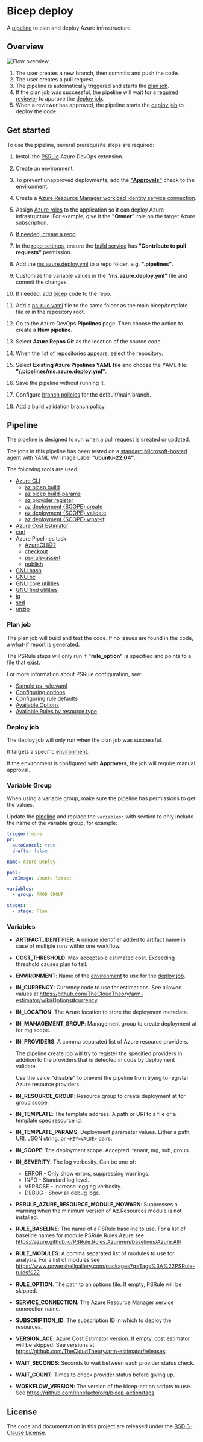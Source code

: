 # Bicep deploy

A [pipeline](ms.azure.deploy.yml) to plan and deploy Azure infrastructure.

## Overview

![Flow overview](../images/deploy-flow.azdo.drawio.png)

1. The user creates a new branch, then commits and push the code.
1. The user creates a pull request.
1. The pipeline is automatically triggered and starts the [plan job](#plan-job).
1. If the plan job was successful, the pipeline will wait for a [required reviewer](#get-started) to approve the [deploy job](#deploy-job).
1. When a reviewer has approved, the pipeline starts the [deploy job](#deploy-job) to deploy the code.

## Get started

To use the pipeline, several prerequisite steps are required:

1. Install the [PSRule](https://marketplace.visualstudio.com/items?itemName=bewhite.ps-rule) Azure DevOps extension.

1. Create an [environment](https://learn.microsoft.com/en-us/azure/devops/pipelines/process/environments?view=azure-devops).

1. To prevent unapproved deployments, add the [**"Approvals"**](https://learn.microsoft.com/en-us/azure/devops/pipelines/process/approvals?view=azure-devops&tabs=check-pass#approvals) check to the environment.

1. Create a [Azure Resource Manager workload identity service connection](https://learn.microsoft.com/en-us/azure/devops/pipelines/release/configure-workload-identity?view=azure-devops).

1. Assign [Azure roles](https://learn.microsoft.com/en-us/azure/role-based-access-control/role-assignments-steps) to the application so it can deploy Azure infrastructure. For example, give it the **"Owner"** role on the target Azure subscription.

1. [If needed, create a repo](https://learn.microsoft.com/en-us/azure/devops/repos/git/create-new-repo?view=azure-devops#create-a-repo-using-the-web-portal).

1. In the [repo settings](https://learn.microsoft.com/en-us/azure/devops/repos/git/set-git-repository-permissions?view=azure-devops#open-security-for-a-repository), ensure the [build service](https://learn.microsoft.com/en-us/azure/devops/pipelines/process/access-tokens?view=azure-devops&tabs=yaml#manage-build-service-account-permissions) has **"Contribute to pull requests"** permission.

1. Add the [ms.azure.deploy.yml](./ms.azure.deploy.yml) to a repo folder, e.g. **".pipelines"**.

1. Customize the variable values in the **"ms.azure.deploy.yml"** file and commit the changes.

1. If needed, add [bicep](https://learn.microsoft.com/en-us/azure/azure-resource-manager/bicep/) code to the repo.

1. Add a [ps-rule.yaml](./../ps-rule.yaml) file to the same folder as the main bicep/template file or in the repository root.

1. Go to the Azure DevOps **Pipelines** page. Then choose the action to create a **New pipeline**.

1. Select **Azure Repos Git** as the location of the source code.

1. When the list of repositories appears, select the repository.

1. Select **Existing Azure Pipelines YAML file** and choose the YAML file: **"/.pipelines/ms.azure.deploy.yml"**.

1. Save the pipeline without running it.

1. Configure [branch policies](https://learn.microsoft.com/en-us/azure/devops/repos/git/branch-policies?view=azure-devops&tabs=browser#configure-branch-policies) for the default/main branch.

1. Add a [build validation branch policy](https://learn.microsoft.com/en-us/azure/devops/repos/git/branch-policies?view=azure-devops&tabs=browser#build-validation).

## Pipeline

The pipeline is designed to run when a pull request is created or updated.

The jobs in this pipeline has been tested on a [standard Microsoft-hosted agent](https://learn.microsoft.com/en-us/azure/devops/pipelines/agents/hosted?view=azure-devops&tabs=yaml#software) with YAML VM Image Label **"ubuntu-22.04"**.

The following tools are used:

- [Azure CLI](https://learn.microsoft.com/en-us/cli/azure/)
  - [az bicep build](https://learn.microsoft.com/en-us/cli/azure/bicep?view=azure-cli-latest#az-bicep-build)
  - [az bicep build-params](https://learn.microsoft.com/en-us/cli/azure/bicep?view=azure-cli-latest#az-bicep-build-params)
  - [az provider register](https://learn.microsoft.com/en-us/cli/azure/provider?view=azure-cli-latest#az-provider-register)
  - [az deployment {SCOPE} create](https://learn.microsoft.com/en-us/cli/azure/deployment/sub?view=azure-cli-latest#az-deployment-sub-create)
  - [az deployment {SCOPE} validate](https://learn.microsoft.com/en-us/cli/azure/deployment/sub?view=azure-cli-latest#az-deployment-sub-validate)
  - [az deployment {SCOPE} what-if](https://learn.microsoft.com/en-us/cli/azure/deployment/sub?view=azure-cli-latest#az-deployment-sub-what-if)
- [Azure Cost Estimator](https://github.com/TheCloudTheory/arm-estimator)
- [curl](https://curl.se/)
- Azure Pipelines task:
  - [AzureCLI@2](https://learn.microsoft.com/en-us/azure/devops/pipelines/tasks/reference/azure-cli-v2?view=azure-pipelines)
  - [checkout](https://learn.microsoft.com/en-us/azure/devops/pipelines/yaml-schema/steps-checkout?view=azure-pipelines)
  - [ps-rule-assert](https://github.com/microsoft/PSRule-pipelines/blob/main/docs/tasks.md#ps-rule-assert)
  - [publish](https://learn.microsoft.com/en-us/azure/devops/pipelines/yaml-schema/steps-publish?view=azure-pipelines)
- [GNU bash](https://www.gnu.org/software/bash/)
- [GNU bc](https://www.gnu.org/software/bc/)
- [GNU core utilities](https://www.gnu.org/software/coreutils/coreutils.html)
- [GNU find utilities](https://www.gnu.org/software/findutils/)
- [jq](https://jqlang.github.io/jq/)
- [sed](https://www.gnu.org/software/sed/)
- [unzip](https://infozip.sourceforge.net/)

### Plan job

The plan job will build and test the code. If no issues are found in the code, a [what-if](https://docs.microsoft.com/cli/azure/deployment/sub#az-deployment-sub-what-if) report is generated.

The PSRule steps will only run if **"rule_option"** is specified and points to a file that exist.

For more information about PSRule configuration, see:

- [Sample ps-rule.yaml](../ps-rule.yaml)
- [Configuring options](https://azure.github.io/PSRule.Rules.Azure/setup/configuring-options/)
- [Configuring rule defaults](https://azure.github.io/PSRule.Rules.Azure/setup/configuring-rules/)
- [Available Options](https://microsoft.github.io/PSRule/v2/concepts/PSRule/en-US/about_PSRule_Options/)
- [Available Rules by resource type](https://azure.github.io/PSRule.Rules.Azure/en/rules/resource/)

### Deploy job

The deploy job will only run when the plan job was successful.

It targets a specific [environment](#get-started).

If the environment is configured with **Approvers**, the job will require manual approval.

### Variable Group

When using a variable group, make sure the pipeline has permissions to get the values.

Update the [pipeline](ms.azure.deploy.yml) and replace the `variables:` with section to only include the name of the variable group, for example:

```yaml
trigger: none
pr:
  autoCancel: true
  drafts: false

name: Azure Deploy

pool:
  vmImage: ubuntu-latest

variables:
  - group: PROD_GROUP

stages:
  - stage: Plan
```

### Variables

- **ARTIFACT_IDENTIFIER**: A unique identifier added to artifact name in case of multiple runs within one workflow.

- **COST_THRESHOLD**: Max acceptable estimated cost. Exceeding threshold causes plan to fail.

- **ENVIRONMENT**: Name of the [environment](#get-started) to use for the [deploy job](#deploy-job).

- **IN_CURRENCY**: Currency code to use for estimations. See allowed values at <https://github.com/TheCloudTheory/arm-estimator/wiki/Options#currency>

- **IN_LOCATION**: The Azure location to store the deployment metadata.

- **IN_MANAGEMENT_GROUP**: Management group to create deployment at for mg scope.

- **IN_PROVIDERS**: A comma separated list of Azure resource providers.

  The pipeline create job will try to register the specified providers in addition to the providers that is detected in code by deployment validate.

  Use the value **"disable"** to prevent the pipeline from trying to register Azure resource providers.

- **IN_RESOURCE_GROUP**: Resource group to create deployment at for group scope.

- **IN_TEMPLATE**: The template address. A path or URI to a file or a template spec resource id.

- **IN_TEMPLATE_PARAMS**: Deployment parameter values. Either a path, URI, JSON string, or `<KEY=VALUE>` pairs.

- **IN_SCOPE**: The deployment scope. Accepted: tenant, mg, sub, group.

- **IN_SEVERITY**: The log verbosity. Can be one of:

  - ERROR - Only show errors, suppressing warnings.
  - INFO - Standard log level.
  - VERBOSE - Increase logging verbosity.
  - DEBUG - Show all debug logs.

- **PSRULE_AZURE_RESOURCE_MODULE_NOWARN**: Suppresses a warning when the minimum version of Az.Resources module is not installed.

- **RULE_BASELINE**: The name of a PSRule baseline to use. For a list of baseline names for module PSRule.Rules.Azure see <https://azure.github.io/PSRule.Rules.Azure/en/baselines/Azure.All/>

- **RULE_MODULES**: A comma separated list of modules to use for analysis. For a list of modules see <https://www.powershellgallery.com/packages?q=Tags%3A%22PSRule-rules%22>

- **RULE_OPTION**: The path to an options file. If empty, PSRule will be skipped.

- **SERVICE_CONNECTION**: The Azure Resource Manager service connection name.

- **SUBSCRIPTION_ID**: The subscription ID in which to deploy the resources.

- **VERSION_ACE**: Azure Cost Estimator version. If empty, cost estimator will be skipped. See versions at <https://github.com/TheCloudTheory/arm-estimator/releases>.

- **WAIT_SECONDS**: Seconds to wait between each provider status check.

- **WAIT_COUNT**: Times to check provider status before giving up.

- **WORKFLOW_VERSION**: The version of the bicep-action scripts to use. See <https://github.com/innofactororg/bicep-action/tags>.

## License

The code and documentation in this project are released under the [BSD 3-Clause License](../LICENSE).
